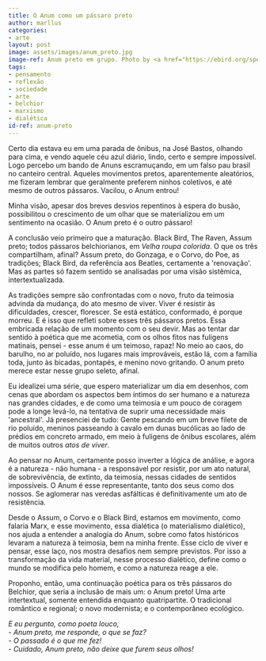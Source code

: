 ```yaml
---
title: O Anum como um pássaro preto
author: marllus
categories: 
- arte
layout: post
image: assets/images/anum_preto.jpg
image-ref: Anum preto em grupo. Photo by <a href="https://ebird.org/species/smbani?siteLanguage=pt_BR">ebird</a>.
tags:
- pensamento
- reflexão
- sociedade
- arte
- belchior
- marxismo
- dialética
id-ref: anum-preto
---
```


Certo dia estava eu em uma parada de ônibus, na José Bastos, olhando para cima, e vendo aquele céu azul diário, lindo, certo e sempre impossível. Logo percebo um bando de Anuns escramuçando, em um falso pau brasil no canteiro central. Aqueles movimentos pretos, aparentemente aleatórios, me fizeram lembrar que geralmente preferem ninhos coletivos, e até mesmo de outros pássaros. Vacilou, o Anum entrou!

Minha visão, apesar dos breves desvios repentinos à espera do busão, possibilitou o crescimento de um olhar que se materializou em um sentimento na ocasião. O Anum preto é o outro pássaro!

A conclusão veio primeiro que a maturação. Black Bird, The Raven, Assum preto; todos pássaros belchiorianos, em *Velha roupa colorida*. O que os três compartilham, afinal? Assum preto, do Gonzaga, e o Corvo, do Poe, as tradições; Black Bird, da referência aos Beatles, certamente a 'renovação'. Mas as partes só fazem sentido se analisadas por uma visão sistêmica, intertextualizada.

As tradições sempre são confrontadas com o novo, fruto da teimosia advinda da mudança, do ato mesmo de viver. Viver é resistir às dificuldades, crescer, florescer. Se está estático, conformado, é porque morreu. E é isso que refleti sobre esses três pássaros pretos. Essa embricada relação de um momento com o seu devir. Mas ao tentar dar sentido à poética que me acometia, com os olhos fitos nas fuligens matinais, pensei - esse anum é um teimoso, rapaz! No meio ao caos, do barulho, no ar poluído, nos lugares mais improváveis, estão lá, com a família toda, junto às bicadas, pontapés, e menino novo gritando. O anum preto merece estar nesse grupo seleto, afinal.

Eu idealizei uma série, que espero materializar um dia em desenhos, com cenas que abordam os aspectos bem íntimos do ser humano e a natureza nas grandes cidades, e de como uma teimosia e um pouco de coragem pode a longe levá-lo, na tentativa de suprir uma necessidade mais 'ancestral'. Já presenciei de tudo: Gente pescando em um breve filete de rio poluído, meninos passeando à cavalo em dunas bucólicas ao lado de prédios em concreto armado, em meio à fuligens de ônibus escolares, além de muitos outros *atos de viver*.

Ao pensar no Anum, certamente posso inverter a lógica de análise, e agora é a natureza - não humana - a responsável por resistir, por um ato natural, de sobrevivência, de extinto, da teimosia, nessas cidades de sentidos impossíveis. O Anum é esse representante, tanto dos seus como dos nossos. Se aglomerar nas veredas asfálticas é definitivamente um ato de resistência.

Desde o Assum, o Corvo e o Black Bird, estamos em movimento, como falaria Marx, e esse movimento, essa dialética (o materialismo dialético), nos ajuda a entender a analogia do Anum, sobre como fatos históricos levaram a natureza à teimosia, bem na minha frente. Esse ciclo de viver e pensar, esse laço, nos mostra desafios nem sempre previstos. Por isso a transformação da vida material, nesse processo dialético, define como o mundo se modifica pelo homem, e como a natureza reage a ele.

Proponho, então, uma continuação poética para os três pássaros do Belchior, que seria a inclusão de mais um: o Anum preto! Uma arte intertextual, somente entendida enquanto quatripartite. O tradicional romântico e regional; o novo modernista; e o contemporâneo ecológico. 

*E eu pergunto, como poeta louco, <br>- Anum preto, me responde, o que se faz?<br>- O passado é o que me fez!<br>- Cuidado, Anum preto, não deixe que furem seus olhos!*

